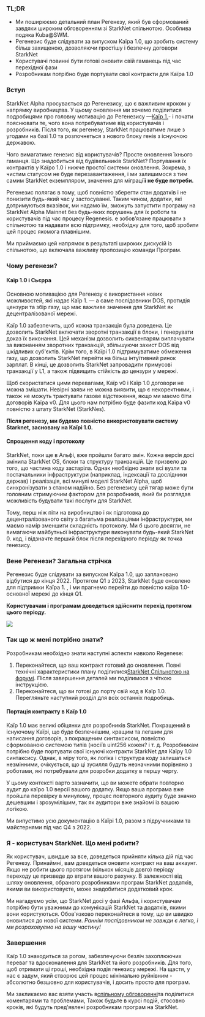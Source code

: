 ### TL;DR

* Ми поширюємо детальний план Регенезу, який був сформований завдяки широким обговоренням зі StarkNet спільнотою. Особлива подяка Kuba@SWM.
* Регенезис буде слідувати за випуском Каїра 1.0, що зробить систему більш захищеною, дозволяючи простішу і безпечну договори StarkNet
* Користувачі повинні бути готові оновити свій гаманець під час перехідної фази
* Розробникам потрібно буде портувати свої контракти для Каїра 1.0

### Вступ

StarkNet Alpha просувається до Регенезису, що є важливим кроком у напрямку виробництва. У цьому оновлення ми хочемо поділитися подробицями про головну мотивацію до Регенезису —[Каїр 1.](https://medium.com/starkware/cairo-1-0-aa96eefb19a0)- і почати пояснювати те, чого вона потребуватиме від користувачів і розробників. Після того, як регенезу, StarkNet працюватиме лише з угодами на базі 1.0 та розпочнеться з нового блоку генів з існуючою державою.

Чого вимагатиме генезис від користувачів? Просте оновлення їхнього гаманця. Що знадобиться від будівельників StarkNet? Портування їх контрактів у Каїро 1.0 і нижче простої системи оновлення. Зокрема, з чистим статусом не буде перезавантаження, і ми залишимося з тим самим StarkNet екземпляром, значення для міграції**і не буде потреби.**

Регенезис полягає в тому, щоб повністю зберегти стан додатків і не понизити будь-який час у застосуванні. Таким чином, додатки, які дотримуються вказівок, ми надамо їм, зможуть запустити програму на StarkNet Alpha Mainnet без будь-яких порушень для їх роботи та користувачів під час процесу Regenesis. e зобов’язане працювати з спільнотою та надавати всю підтримку, необхідну для того, щоб зробити цей процес якомога плавнішим.

Ми приймаємо цей напрямок в результаті широких дискусій із спільнотою, що включала важливу пропозицію команди Програм.

### Чому регенези?

#### Каїр 1.0 і Сьєрра

Основною мотивацією для Регенезу є використання нових можливостей, які надає Каїр 1. — а саме послідовники DOS, протидія цензури та збір газу, що має важливе значення для StarkNet як децентралізованої мережі.

Каїр 1.0 забезпечить, щоб кожна транзакція була доведена. Це дозволить StarkNet включати зворотні транзакції в блоки, і генерувати доказ їх виконання. Цей механізм дозволить сиквентарям виплачувати за виконанням зворотних транзакцій, збільшуючи захист DOS від шкідливих суб'єктів. Крім того, в Каїрі 1.0 підтримуватиме обмеження газу, що дозволить StarkNet перейти на більш інтуїтивний ринок зарплат. В кінці, це дозволить StarkNet запровадити примусові транзакції у L1, а також підвищить стійкість до цензури у мережі.

Щоб скористатися цими перевагами, Каїр v0 і Каїр 1.0 договори не можна змішати. Невірні заяви не можна виявити, що є некоректними, і також не можуть трактувати газове відстеження, якщо ми маємо біти договорів Каїра v0. Для цього нам потрібно буде фазити код Каїра v0 повністю з штату StarkNet (StarkNes).

**Після регенезу, ми будемо повністю використовувати систему Starknet, засновану на Каїрі 1.0.**

#### Спрощення коду і протоколу

StarkNet, поки ще в Альфі, вже пройшли багато змін. Кожна версія досі змінила StarkNet OS, блоки та структуру транзакцій. Це призвело до того, що частина коду застаріла. Однак необхідно знати всі вузли та постачальники інфраструктури (наприклад, індексації та дослідники держав) і реалізація, всі минулі моделі StarkNet Alpha, щоб синхронізувати з станом надійно. Без регенезису цей тягар може бути головним стримуючим фактором для розробників, який би розглядав можливість будувати такі послуги для StarkNet.

Тому, перш ніж піти на виробництво і як підготовка до децентралізованого світу з багатьма реалізаціями інфраструктури, ми маємо намір зменшити складність протоколу. Ми б цього досягли, не вимагаючи майбутньої інфраструктури виконувати будь-який StarkNet 0. код, і відзначте перший блок після перехідного періоду як точка генезису.

### Вене Регенези? Загальна стрічка

Регенезис буде слідувати за випуском Каїра 1.0, що заплановано відбутися до кінця 2022. Протягом Q1 з 2023, StarkNet буде оновлено для підтримки Каїра 1. , і ми прагнемо перейти до повністю каїра 1.0-основної мережі до кінця Q1.

**Користувачам і програмам доведеться здійснити перехід протягом цього періоду.**

![](/assets/1_ef85shzd2uudwex-cy8wdg-1.png)

### Так що ж мені потрібно знати?

Розробникам необхідно знати наступні аспекти навколо Regenese:

1. Переконайтеся, що ваш контракт готовий до оновлення. Повні технічні характеристики плану поділилися[StarkNet Спільнотою на форумі](https://community.starknet.io/t/regenesis-state-migration-current-suggestion/2080). Після завершення деталей ми поділимося з чіткою інструкцією.
2. Переконайтеся, що ви готові до порту свій код в Каїр 1.0. Перегляньте наступний розділ для всіх останніх подробиць.

#### Портація контракту в Каїр 1.0

Каїр 1.0 має великі обіцянки для розробників StarkNet. Покращений в існуючому Каїрі, що буде безпечнішим, кращим та легшим для написання договорів, з покращеним синтаксисом, повністю сформованою системою типів (носіїв uint256 кожен? і т. д. Розробникам потрібно буде портувати свої існуючі контракти StarkNet для Каїру 1.0 синтаксису. Однак, в міру того, як логіка і структура коду залишаться незмінними, очікується, що ці зусилля будуть незначними порівняно з роботами, які потребували для розробки додатку в першу чергу.

У цьому контексті варто зазначити, що ви можете обрати повторно аудит до каїро 1.0 версії вашого додатку. Якщо ваша програма вже пройшла перевірку в минулому, процес повторного аудиту буде значно дешевшим і зрозумілішим, так як аудитори вже знайомі із вашою логікою.

Ми випустимо усю документацію в Каїрі 1.0, разом з підручниками та майстернями під час Q4 з 2022.

### Я - користувач StarkNet. Що мені робити?

Як користувач, швидше за все, доведеться прийняти кілька дій під час Регенезу. Принаймні, вам доведеться оновити контракт на ваш аккаунт. Якщо не робити цього протягом (кількох місяців довго) періоду переходу це призведе до втрати вашого рахунку. В залежності від шляху оновлення, обраного розробниками програм StarkNet додатків, якими ви використовуєте, може знадобитися додатковий крок.

Ми нагадуємо усім, що StarkNet досі у фазі Альфа, і користувачам потрібно бути уважними до комунікацій StarkNet та додатків, якими вони користуються. Обов'язково переконайтеся в тому, що ви швидко оновилися до нової системи. *Раннім послідовником не завжди є легко, і ми розраховуємо на вашу частину!*

### Завершення

Каїр 1.0 знаходиться за рогом, забезпечуючи безліч захоплюючих переваг та вдосконалення для StarkNet та його розробників. Для того, щоб отримати ці гроші, необхідна подія генезису мережі. На щастя, у нас є задум, який створює цей процес мінімально руйнівним - абсолютно безшовно для користувачів, і досить просто для програм.

Ми закликаємо вас взяти участь в[спільному обговоренні](https://community.starknet.io/t/regenesis-state-migration-current-suggestion/2080)та поділитися коментарями та проблемами, Також будьте в курсі подій, стосовно кроків, які будуть пред'явлені розробникам програм на StarkNet.